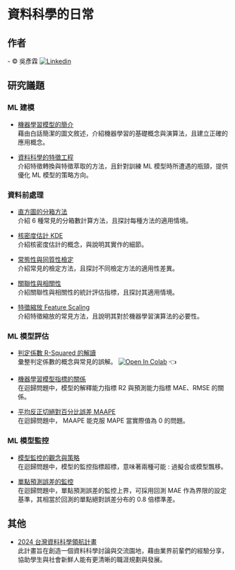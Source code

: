 # 資料科學的日常

## 作者     
<span> - &copy; 吳彥霖 [![Linkedin](https://img.shields.io/badge/LinkedIn-0077B5?style=for-the-badge&logo=linkedin&logoColor=white)](https://www.linkedin.com/in/yenlinwu/)  </span>  

## 研究議題   

### ML 建模
- [機器學習模型的簡介](./Introduction_to_Machine_Learning_Models/README.md)  
  藉由白話簡潔的圖文敘述，介紹機器學習的基礎概念與演算法，且建立正確的應用概念。

- [資料科學的特徵工程](./Introduction_to_Feature_Transformation_and_Extraction/README.md)  
  介紹特徵轉換與特徵萃取的方法，且針對訓練 ML 模型時所遭遇的瓶頸，提供優化 ML 模型的策略方向。 

### 資料前處理  
- [直方圖的分箱方法](./Number_of_Bins_and_Width_in_a_Histogram/README.md)  
  介紹 6 種常見的分箱數計算方法，且探討每種方法的適用情境。  

- [核密度估計 KDE](./Kernel_Density_Estimation/README.md)  
  介紹核密度估計的概念，與說明其實作的細節。

- [常態性與同質性檢定](./Normality_and_Homogeneity_Test/README.md)  
  介紹常見的檢定方法，且探討不同檢定方法的適用性差異。

- [關聯性與相關性](./Association_and_Correlation/README.md)    
  介紹關聯性與相關性的統計評估指標，且探討其適用情境。

- [特徵縮放 Feature Scaling](./Feature_Scaling/README.md)  
  介紹特徵縮放的常見方法，且說明其對於機器學習演算法的必要性。

### ML 模型評估
- [判定係數 R-Squared 的解讀](https://colab.research.google.com/github/YenLinWu/Daily_Work_of_Data_Science/blob/Dev/R2/R2.ipynb)        
  彙整判定係數的概念與常見的誤解。 [![Open In Colab](https://colab.research.google.com/assets/colab-badge.svg)](https://colab.research.google.com/github/YenLinWu/Daily_Work_of_Data_Science/blob/Dev/R2/R2.ipynb)  :point_left:  

- [機器學習模型指標的關係](./MAE_and_R2/README.md)  
  在迴歸問題中，模型的解釋能力指標 R2 與預測能力指標 MAE、RMSE 的關係。  

- [平均反正切絕對百分比誤差 MAAPE](./MAAPE_and_MAPE/README.md)  
  在迴歸問題中， MAAPE 能克服 MAPE 當實際值為 0 的問題。 

### ML 模型監控  
- [模型監控的觀念與策略](./Performance_Monitoring/README.md)  
  在迴歸問題中，模型的監控指標超標，意味著兩種可能 : 過擬合或模型飄移。  

- [單點預測誤差的監控](./Absolute_Error_Monitoring/README.md)    
  在迴歸問題中，單點預測誤差的監控上界，可採用回測 MAE 作為界限的設定基準，其相當於回測的單點絕對誤差分布的 0.8 倍標準差。  
  

## 其他
- [2024 台灣資料科學領航計畫](./TWDS_2024_Mentorship_Program/README.md)  
  此計畫旨在創造一個資料科學討論與交流園地，藉由業界前輩們的經驗分享，協助學生與社會新鮮人能有更清晰的職涯規劃與發展。
